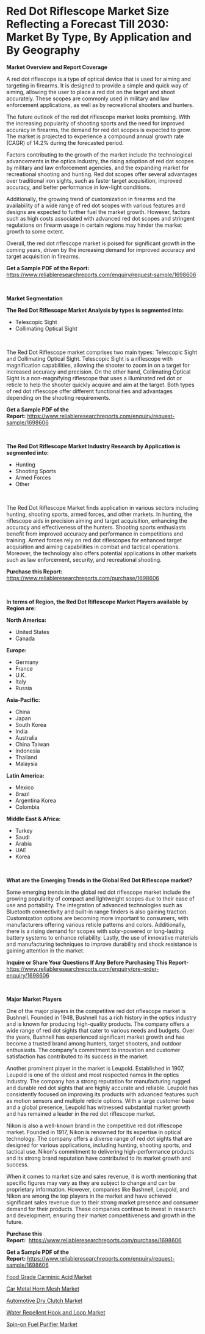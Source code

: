 <p><h1>Red Dot Riflescope Market Size Reflecting a Forecast Till 2030: Market By Type, By Application and By Geography</h1></p><p><strong>Market Overview and Report Coverage</strong></p>
<p><p>A red dot riflescope is a type of optical device that is used for aiming and targeting in firearms. It is designed to provide a simple and quick way of aiming, allowing the user to place a red dot on the target and shoot accurately. These scopes are commonly used in military and law enforcement applications, as well as by recreational shooters and hunters.</p><p>The future outlook of the red dot riflescope market looks promising. With the increasing popularity of shooting sports and the need for improved accuracy in firearms, the demand for red dot scopes is expected to grow. The market is projected to experience a compound annual growth rate (CAGR) of 14.2% during the forecasted period.</p><p>Factors contributing to the growth of the market include the technological advancements in the optics industry, the rising adoption of red dot scopes by military and law enforcement agencies, and the expanding market for recreational shooting and hunting. Red dot scopes offer several advantages over traditional iron sights, such as faster target acquisition, improved accuracy, and better performance in low-light conditions.</p><p>Additionally, the growing trend of customization in firearms and the availability of a wide range of red dot scopes with various features and designs are expected to further fuel the market growth. However, factors such as high costs associated with advanced red dot scopes and stringent regulations on firearm usage in certain regions may hinder the market growth to some extent.</p><p>Overall, the red dot riflescope market is poised for significant growth in the coming years, driven by the increasing demand for improved accuracy and target acquisition in firearms.</p></p>
<p><strong>Get a Sample PDF of the Report:</strong> <a href="https://www.reliableresearchreports.com/enquiry/request-sample/1698606">https://www.reliableresearchreports.com/enquiry/request-sample/1698606</a></p>
<p>&nbsp;</p>
<p><strong>Market Segmentation</strong></p>
<p><strong>The Red Dot Riflescope Market Analysis by types is segmented into:</strong></p>
<p><ul><li>Telescopic Sight</li><li>Collimating Optical Sight</li></ul></p>
<p>&nbsp;</p>
<p><p>The Red Dot Riflescope market comprises two main types: Telescopic Sight and Collimating Optical Sight. Telescopic Sight is a riflescope with magnification capabilities, allowing the shooter to zoom in on a target for increased accuracy and precision. On the other hand, Collimating Optical Sight is a non-magnifying riflescope that uses a illuminated red dot or reticle to help the shooter quickly acquire and aim at the target. Both types of red dot riflescope offer different functionalities and advantages depending on the shooting requirements.</p></p>
<p><strong>Get a Sample PDF of the Report:</strong>&nbsp;<a href="https://www.reliableresearchreports.com/enquiry/request-sample/1698606">https://www.reliableresearchreports.com/enquiry/request-sample/1698606</a></p>
<p>&nbsp;</p>
<p><strong>The Red Dot Riflescope Market Industry Research by Application is segmented into:</strong></p>
<p><ul><li>Hunting</li><li>Shooting Sports</li><li>Armed Forces</li><li>Other</li></ul></p>
<p>&nbsp;</p>
<p><p>The Red Dot Riflescope Market finds application in various sectors including hunting, shooting sports, armed forces, and other markets. In hunting, the riflescope aids in precision aiming and target acquisition, enhancing the accuracy and effectiveness of the hunters. Shooting sports enthusiasts benefit from improved accuracy and performance in competitions and training. Armed forces rely on red dot riflescopes for enhanced target acquisition and aiming capabilities in combat and tactical operations. Moreover, the technology also offers potential applications in other markets such as law enforcement, security, and recreational shooting.</p></p>
<p><strong>Purchase this Report:</strong>&nbsp; <a href="https://www.reliableresearchreports.com/purchase/1698606">https://www.reliableresearchreports.com/purchase/1698606</a></p>
<p>&nbsp;</p>
<p><strong>In terms of Region, the Red Dot Riflescope Market Players available by Region are:</strong></p>
<p>
    <p> <strong> North America: </strong>
        <ul>
            <li>United States</li>
            <li>Canada</li>
        </ul>
        </p> 
    <p> <strong> Europe: </strong>
        <ul>
            <li>Germany</li>
            <li>France</li>
            <li>U.K.</li>
            <li>Italy</li>
            <li>Russia</li>
        </ul>
        </p> 
    <p> <strong> Asia-Pacific: </strong>
        <ul>
            <li>China</li>
            <li>Japan</li>
            <li>South Korea</li>
            <li>India</li>
            <li>Australia</li>
            <li>China Taiwan</li>
            <li>Indonesia</li>
            <li>Thailand</li>
            <li>Malaysia</li>
        </ul>
        </p> 
    <p> <strong> Latin America: </strong>
        <ul>
            <li>Mexico</li>
            <li>Brazil</li>
            <li>Argentina Korea</li>
            <li>Colombia</li>
        </ul>
        </p> 
    <p> <strong> Middle East & Africa: </strong>
        <ul>
            <li>Turkey</li>
            <li>Saudi</li>
            <li>Arabia</li>
            <li>UAE</li>
            <li>Korea</li>
        </ul>
    </p>
    </p>
<p>&nbsp;</p>
<p><strong>What are the Emerging Trends in the Global Red Dot Riflescope market?</strong></p>
<p><p>Some emerging trends in the global red dot riflescope market include the growing popularity of compact and lightweight scopes due to their ease of use and portability. The integration of advanced technologies such as Bluetooth connectivity and built-in range finders is also gaining traction. Customization options are becoming more important to consumers, with manufacturers offering various reticle patterns and colors. Additionally, there is a rising demand for scopes with solar-powered or long-lasting battery systems to enhance reliability. Lastly, the use of innovative materials and manufacturing techniques to improve durability and shock resistance is gaining attention in the market.</p></p>
<p><strong>Inquire or Share Your Questions If Any Before Purchasing This Report</strong>- <a href="https://www.reliableresearchreports.com/enquiry/pre-order-enquiry/1698606">https://www.reliableresearchreports.com/enquiry/pre-order-enquiry/1698606</a></p>
<p>&nbsp;</p>
<p><strong>Major Market Players</strong></p>
<p><p>One of the major players in the competitive red dot riflescope market is Bushnell. Founded in 1948, Bushnell has a rich history in the optics industry and is known for producing high-quality products. The company offers a wide range of red dot sights that cater to various needs and budgets. Over the years, Bushnell has experienced significant market growth and has become a trusted brand among hunters, target shooters, and outdoor enthusiasts. The company's commitment to innovation and customer satisfaction has contributed to its success in the market.</p><p>Another prominent player in the market is Leupold. Established in 1907, Leupold is one of the oldest and most respected names in the optics industry. The company has a strong reputation for manufacturing rugged and durable red dot sights that are highly accurate and reliable. Leupold has consistently focused on improving its products with advanced features such as motion sensors and multiple reticle options. With a large customer base and a global presence, Leupold has witnessed substantial market growth and has remained a leader in the red dot riflescope market.</p><p>Nikon is also a well-known brand in the competitive red dot riflescope market. Founded in 1917, Nikon is renowned for its expertise in optical technology. The company offers a diverse range of red dot sights that are designed for various applications, including hunting, shooting sports, and tactical use. Nikon's commitment to delivering high-performance products and its strong brand reputation have contributed to its market growth and success.</p><p>When it comes to market size and sales revenue, it is worth mentioning that specific figures may vary as they are subject to change and can be proprietary information. However, companies like Bushnell, Leupold, and Nikon are among the top players in the market and have achieved significant sales revenue due to their strong market presence and consumer demand for their products. These companies continue to invest in research and development, ensuring their market competitiveness and growth in the future.</p></p>
<p><strong>Purchase this Report:</strong>&nbsp;&nbsp;<a href="https://www.reliableresearchreports.com/purchase/1698606">https://www.reliableresearchreports.com/purchase/1698606</a></p>
<p></p>
<p><strong>Get a Sample PDF of the Report:</strong>&nbsp;<a href="https://www.reliableresearchreports.com/enquiry/request-sample/1698606">https://www.reliableresearchreports.com/enquiry/request-sample/1698606</a></p>
<p><p><a href="https://medium.com/@vergiekunze/decoding-food-grade-carminic-acid-market-metrics-market-share-trends-and-growth-patterns-e8a0e63273ff">Food Grade Carminic Acid Market</a></p><p><a href="https://www.linkedin.com/pulse/car-metal-horn-mesh-market-challenges-opportunities-growth-drivers-aqqsc/">Car Metal Horn Mesh Market</a></p><p><a href="https://www.linkedin.com/pulse/automotive-dry-clutch-market-size-growth-forecast-from-2023--tugyc/">Automotive Dry Clutch Market</a></p><p><a href="https://medium.com/@erickasauer/water-repellent-hook-and-loop-market-size-cagr-trends-2024-2030-51ec889d15b4">Water Repellent Hook and Loop Market</a></p><p><a href="https://www.linkedin.com/pulse/decoding-spin-on-fuel-purifier-market-deep-dive-latest-trends-s9ife/">Spin-on Fuel Purifier Market</a></p></p>